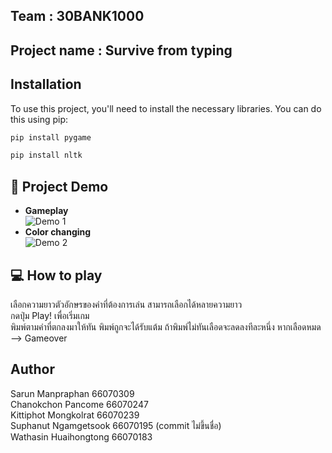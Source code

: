 ## Team : 30BANK1000
## Project name : Survive from typing

## Installation

To use this project, you'll need to install the necessary libraries. You can do this using pip:

```bash
pip install pygame
```
```bash
pip install nltk
```

## :rocket: Project Demo

- **Gameplay**   
![Demo 1](https://media.giphy.com/media/v1.Y2lkPTc5MGI3NjExMWd0Y2h5c3Fwcnk2bWdzYnlyZ3Bpa2VrZTY2dnphZjFqamlqYXRvZSZlcD12MV9pbnRlcm5hbF9naWZfYnlfaWQmY3Q9Zw/4v6ej8GCB5NAjj5njT/giphy.gif)  
- **Color changing**  
![Demo 2](https://media.giphy.com/media/v1.Y2lkPTc5MGI3NjExazI0N21uY3o5dXlvcXJqamcxamRsNnEyNHUxemM0ZDVjMXE3M3p5cCZlcD12MV9pbnRlcm5hbF9naWZfYnlfaWQmY3Q9Zw/sFDB7huPeUDJvo1g9b/giphy.gif)

## :computer: How to play

เลือกความยาวตัวอักษรของคำที่ต้องการเล่น สามารถเลือกได้หลายความยาว  
กดปุ่ม Play! เพื่อเริ่มเกม  
พิมพ์ตามคำที่ตกลงมาให้ทัน พิมพ์ถูกจะได้รับแต้ม ถ้าพิมพ์ไม่ทันเลือดจะลดลงทีละหนึ่ง หากเลือดหมด --> Gameover

## Author

Sarun Manpraphan 66070309\
Chanokchon Pancome 66070247\
Kittiphot Mongkolrat 66070239\
Suphanut Ngamgetsook 66070195 (commit ไม่ขึ้นชื่อ)\
Wathasin Huaihongtong 66070183
